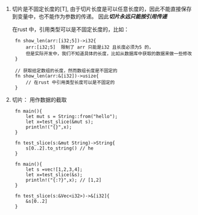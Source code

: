 1. 切片是不固定长度的[T], 由于切片长度是可以任意长度的，因此不能直接保存到变量中，也不能作为参数的传递。 因此***切片永远只能按引用传递***

   在rust 中，引用类型可以是不固定长度的，比如：

        fn show_len(arr:[i32;5])->i32{  
            arr:[i32;5]  限制了 arr 只能是i32 且长度必须为5 的，
            但是实际开发中，我们不知道具体的长度，比如从数据库中获取的数据来做一些修改
        }

        // 获取给定数组的长度，然而数组长度是不固定的
        fn show_len(arr:&[i32])->usize{
            // 在rust 中引用类型长度可以是不固定的
        }

2. 切片： 用作数据的截取

        fn main(){
            let mut s = String::from("hello");
            let x=test_slice(&mut s);
            println!("{}",x);
        }

        fn test_slice(s:&mut String)->String{
            s[0..2].to_string() // he
        }

        fn main(){
            let s =vec![1,2,3,4];
            let x=test_slice(&s);
            println!("{:?}",x); // [1,2]
        }

        fn test_slice(s:&Vec<i32>)->&[i32]{
            &s[0..2]
        }